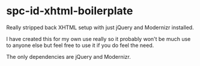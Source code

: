 spc-id-xhtml-boilerplate
========================

Really stripped back XHTML setup with just jQuery and Modernizr installed.

I have created this for my own use really so it probably won't be much use to anyone else but feel free to use it if you do feel the need.

The only dependencies are jQuery and Modernizr.
